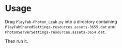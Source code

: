 # Usage
Drag `PlayFab-Photon_Leak.py` into a directory containing `PlayFabSharedSettings-resources.assets-3655.dat` and `PhotonServerSettings-resources.assets-3654.dat`.

Then run it.